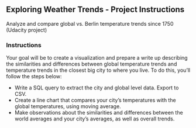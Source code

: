 ## Exploring Weather Trends - Project Instructions
Analyze and compare global vs. Berlin temperature trends since 1750 (Udacity project)

### Instructions
Your goal will be to create a visualization and prepare a write up describing the similarities and differences between global temperature trends and temperature trends in the closest big city to where you live. To do this, you’ll follow the steps below:

- Write a SQL query to extract the city and global level data. Export to CSV.
- Create a line chart that compares your city’s temperatures with the global temperatures, using moving average.
- Make observations about the similarities and differences between the world averages and your city’s averages, as well as overall trends.